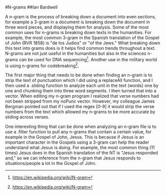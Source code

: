 #N-grams
##Ian Bardwell

A n-gram is the process of breaking down a document into even sections, for example a 3-gram in a document is breaking down the document in three word pieces, and displaying them for analysis. Some of the most common uses for n-grams is breaking down texts in the humanities. For example, the most common 3-gram in the Spanish translation of the Gospel of John (RVR 1858) is "de los Judios" or "of the Jews." What breaking down this text into grams does is it helps find common trends throughout a text. N-grams are not just useful in the humanities but also in the sciences n-grams can be used for DNA sequencing[^note1]. Another use in the military world is using n-grams for codebreaking[^note2].


The first major thing that needs to be done when finding an n-gram is to strip the text of punctuation which I did using a replaceAll function, and I then used a .sliding function to analyze each unit in the text (words) one by one and chunking them into three word segments. I then turned that into a vector. When editing my n-gram program I realized that verse numbers had not been stripped from my noPunc vector. However, my colleague James Bergman pointed out that if I used the regex [0-9] it would strip the verse numbers from the text which allowed my n-grams to be more accurate by sliding across verses.

One interesting thing that can be done when analyzing an n-gram file is to use a .filter function to pull any n-grams that contain a certain value, for example in the Gospel of John, Jesus. This is because if Jesus is an important character in the Gospels using a 3-gram can help the reader understand what Jesus is doing. For example, the most common thing (11 times) Jesus does in the Spanish translation of the NT is "Jesus responded and," so we can inference from the n-gram that Jesus responds to situations/people a lot in the Gospel of John.


[^note1]:https://en.wikipedia.org/wiki/N-gram
[^note2]:https://en.wikipedia.org/wiki/N-gram
